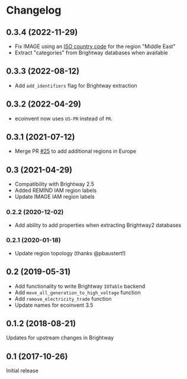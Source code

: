 # Changelog

## 0.3.4 (2022-11-29)

* Fix IMAGE using an [ISO country code](https://en.wikipedia.org/wiki/ISO_3166-2:ME) for the region "Middle East"
* Extract "categories" from Brightway databases when available

## 0.3.3 (2022-08-12)

* Add `add_identifiers` flag for Brightway extraction

## 0.3.2 (2022-04-29)

* ecoinvent now uses `US-PR` instead of `PR`.

## 0.3.1 (2021-07-12)

* Merge PR [#25](https://github.com/polca/wurst/pull/25) to add additional regions in Europe

## 0.3 (2021-04-29)

* Compatibility with Brightway 2.5
* Added REMIND IAM region labels
* Update IMAGE IAM region labels

### 0.2.2 (2020-12-02)

* Add ability to add properties when extracting Brightway2 databases

### 0.2.1 (2020-01-18)

* Update region topology (thanks @pbaustert!)

## 0.2 (2019-05-31)

* Add functionality to write Brightway `IOTable` backend
* Add `move_all_generation_to_high_voltage` function
* Add `remove_electricity_trade` function
* Update names for ecoinvent 3.5

## 0.1.2 (2018-08-21)

Updates for upstream changes in Brightway

## 0.1 (2017-10-26)

Initial release
